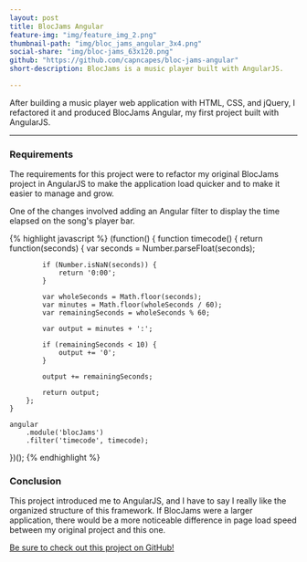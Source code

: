 ```yaml
---
layout: post
title: BlocJams Angular
feature-img: "img/feature_img_2.png"
thumbnail-path: "img/bloc_jams_angular_3x4.png"
social-share: "img/bloc-jams_63x120.png"
github: "https://github.com/capncapes/bloc-jams-angular"
short-description: BlocJams is a music player built with AngularJS.

---
```


After building a music player web application with HTML, CSS, and jQuery, I refactored it and produced BlocJams Angular, my first project built with AngularJS.

***

### Requirements
The requirements for this project were to refactor my original BlocJams project in AngularJS to make the application load quicker and to make it easier to manage and grow.

One of the changes involved adding an Angular filter to display the time elapsed on the song's player bar.

{% highlight javascript %}
(function() {
    function timecode() {
        return function(seconds) {
            var seconds = Number.parseFloat(seconds);
            
            if (Number.isNaN(seconds)) {
                return '0:00';
            }
            
            var wholeSeconds = Math.floor(seconds);
            var minutes = Math.floor(wholeSeconds / 60);
            var remainingSeconds = wholeSeconds % 60;

            var output = minutes + ':';

            if (remainingSeconds < 10) {
                output += '0';   
            }

            output += remainingSeconds;
            
            return output;
        };
    }
    
    angular
        .module('blocJams')
        .filter('timecode', timecode);
})();
{% endhighlight %}

### Conclusion
This project introduced me to AngularJS, and I have to say I really like the organized structure of this framework. If BlocJams were a larger application, there would be a more noticeable difference in page load speed between my original project and this one.

<a href="https://github.com/capncapes/bloc-jams-angular" target="_blank">Be sure to check out this project on GitHub!</a>